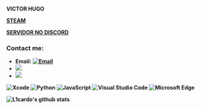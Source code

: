 <b> VICTOR HUGO <b>
<p><a href="https://steamcommunity.com/id/HugoFUNNY/">STEAM</a></p>
 <p><a href="https://discord.gg/E8FFT9XM">SERVIDOR NO DISCORD</a></p>

### Contact me:

- Email: [![Email](https://img.shields.io/badge/victorhugofny@gmail.com-D14836?style=flat-square&logo=gmail&logoColor=white)](mailto:victorhugofny@gmail.com)
- <a href="https://www.instagram.com/victorhugofny/"><img src="https://img.shields.io/badge/instagram%20@victorhugofny-DD2476?style=for-the-badge&logo=youtube&logoColor=black"/></a>
- <a href="https://www.instagram.com/victorhugofny/"><img src="https://img.shields.io/badge/youtube%20@victorhugofny-DD2476?style=for-the-badge&logo=instagram&logoColor=white"/></a>

![Xcode](https://img.shields.io/badge/Xcode-1575F9?style=flat-square&logo=Xcode&logoColor=white)
![Python](https://img.shields.io/badge/Python-3776AB?style=flat-square&logo=Python&logoColor=white)
![JavaScript](https://img.shields.io/badge/JavaScript-F7DF1E?style=flat-square&logo=JavaScript&logoColor=white)
![Visual Studio Code](https://img.shields.io/badge/Visual_Studio_Code-007ACC?style=flat-square&logo=Visual-Studio-Code&logoColor=white)
![Microsoft Edge](https://img.shields.io/badge/Microsoft_Edge-0078D7?style=flat-square&logo=Microsoft-Edge&logoColor=white)

![L1cardo's github stats](https://github-readme-stats.vercel.app/api?username=victorhugofny&show_icons=true)

